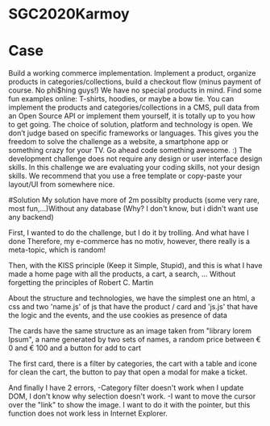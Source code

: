 # SGC2020Karmoy

# Case
Build a working commerce implementation. Implement a product, organize products in categories/collections, build a checkout flow (minus payment of course. No phi$hing guys!) We have no special products in mind. Find some fun examples online: T-shirts, hoodies, or maybe a bow tie. You can implement the products and categories/collections in a CMS, pull data from an Open Source API or implement them yourself, it is totally up to you how to get going.  The choice of solution, platform and technology is open. We don’t judge based on specific frameworks or languages. This gives you the freedom to solve the challenge as a website, a smartphone app or something crazy for your TV. Go ahead code something awesome. :)  The development challenge does not require any design or user interface design skills. In this challenge we are evaluating your coding skills, not your design skills. We recommend that you use a free template or copy-paste your layout/UI from somewhere nice.

#Solution
My solution have more of 2m possiblty products (some very rare, most fun,...)Without any database (Why? I don't know, but i didn't want use any backend) 

First, I wanted to do the challenge, but I do it by trolling.
And what have I done Therefore, my e-commerce has no motiv, however, there really is a meta-topic, which is random!

Then, with the KISS principle (Keep it Simple, Stupid), and this is what I have made a home page with all the products, a cart, a search, ... Without forgetting the principles of Robert C. Martin

About the structure and technologies, we have the simplest one an html, a css and two 'name.js' of js that have the product / card and 'js.js' that have the logic and the events, and the use cookies as presence of data



The cards have the same structure as an image taken from "library lorem Ipsum", a name generated by two sets of names, a random price between € 0 and € 100 and a button for add to cart

The first card, there is a filter by categories, the cart with a table and icone for clean the cart,  the button to pay that open a modal for make a ticket.

And finally I have 2 errors,
-Category filter doesn't work when I update DOM, I don't know why selection doesn't work.
-I want to move the cursor over the "link" to show the image. I want to do it with the pointer, but this function does not work less in Internet Explorer.